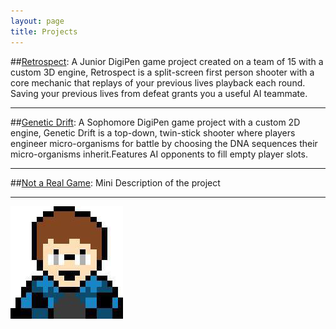 ```yaml
---
layout: page
title: Projects
---
```

##[Retrospect](/projects/retrospect/):
A Junior DigiPen game project created on a team of 15 with a custom 3D engine, Retrospect is a split-screen first person shooter with a core mechanic that replays of your previous lives playback each round. Saving your previous lives from defeat grants you a useful AI teammate.  

***

##[Genetic Drift](/projects/genetic-drift/):
A Sophomore DigiPen game project with a custom 2D engine, Genetic Drift is a top-down, twin-stick shooter where players engineer micro-organisms for battle by choosing the DNA sequences their micro-organisms inherit.Features AI opponents to fill empty player slots.  

***

##[Not a Real Game](/projects/testProject/):
Mini Description of the project  

***

![](/img/avatar-icon.png)